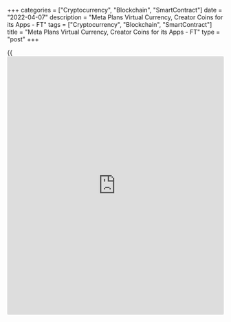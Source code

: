 +++
categories = ["Cryptocurrency", "Blockchain", "SmartContract"]
date = "2022-04-07"
description = "Meta Plans Virtual Currency, Creator Coins for its Apps - FT"
tags = ["Cryptocurrency", "Blockchain", "SmartContract"]
title = "Meta Plans Virtual Currency, Creator Coins for its Apps - FT"
type = "post"
+++

{{<iframe id="large-banner" src="https://www.bounty.group/#slide=8.0" width="100%" height="600" scrolling="no" style="border: 0px solid rgb(216, 221, 230); border-radius: 3px;">}}

April 6 (Reuters) - Meta Platforms Inc is readying plans to introduce
virtual tokens and cryptocurrencies to its family of apps with an aim to
use such virtual tokens for rewarding creators and lending and other
financial services, the Financial Times reported on Wednesday.

The move, which is reported to be in its early stages, comes as Meta
grows its focus on services centered around the metaverse, a virtual
environment where people interact, work and play.

If implemented, it could also give Meta a new revenue channel and
control over transactions in its suite of apps and services, which
include Facebook, Instagram, WhatsApp and the Meta Quest virtual reality
platform.

Meta's cryptocurrencies, internally dubbed "Zuck Bucks", are intended
for the metaverse and may not be based on [blockchain](https://www.letsplayfx.com/blog/trade-forex-with-bitcoin/), the FT report
said, citing people familiar with the matter.

Meta could introduce in-app tokens that would be centrally controlled by
the company, the report said, and such tokens could be used to pay
favorite creators on Instagram or reward people who make meaningful
contributions in Facebook groups.

> "We have no updates to share today," a Meta spokesperson told Reuters
on Wednesday, adding that the company is focused on building for the
metaverse "and that includes what payments and financial services might
look like."

Mark Zuckerberg, chief executive officer of Meta, said last month that
Instagram will introduce non-fungible tokens (NFTs) in the "near-term".

Earlier this year, Meta joined the Crypto Open Patent Alliance (COPA), a
group of companies led by Jack Dorsey's Block Inc that has pledged to
promote open access to cryptocurrency technologies.

_Reporting by Yuvraj Malik in Bengaluru; Editing by Maju Samuel_

_Source:[Reuters][1]_

   1. /geturl/index/ebb313ada14975822fefb8d9070ad4395fd05ec5/
